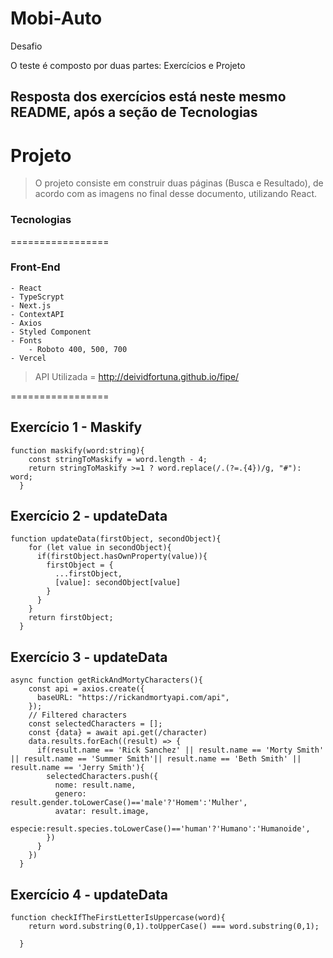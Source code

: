# Mobi-Auto
Desafio

O teste é composto por duas partes: Exercícios e Projeto

## Resposta dos exercícios está neste mesmo README, após a seção de Tecnologias

# Projeto

> O projeto consiste em construir duas páginas (Busca e Resultado), de acordo com as imagens no final desse
documento, utilizando React.

### Tecnologias

=================

<!--ts-->
### Front-End
    - React
    - TypeScrypt
    - Next.js
    - ContextAPI
    - Axios
    - Styled Component
    - Fonts
        - Roboto 400, 500, 700
    - Vercel
  <!--te-->
  
> API Utilizada = http://deividfortuna.github.io/fipe/ 

=================

## Exercício 1 - Maskify

```
function maskify(word:string){
    const stringToMaskify = word.length - 4;
    return stringToMaskify >=1 ? word.replace(/.(?=.{4})/g, "#"): word;
  }
 ```
 
## Exercício 2 - updateData

```
function updateData(firstObject, secondObject){
    for (let value in secondObject){
      if(firstObject.hasOwnProperty(value)){
        firstObject = {
          ...firstObject,
          [value]: secondObject[value]
        }
      }
    }
    return firstObject;
  }
```

## Exercício 3 - updateData

```
async function getRickAndMortyCharacters(){
    const api = axios.create({
      baseURL: "https://rickandmortyapi.com/api",
    });
    // Filtered characters
    const selectedCharacters = [];
    const {data} = await api.get(/character)
    data.results.forEach((result) => {
      if(result.name == 'Rick Sanchez' || result.name == 'Morty Smith' || result.name == 'Summer Smith'|| result.name == 'Beth Smith' || result.name == 'Jerry Smith'){
        selectedCharacters.push({
          nome: result.name,
          genero: result.gender.toLowerCase()=='male'?'Homem':'Mulher',
          avatar: result.image,
          especie:result.species.toLowerCase()=='human'?'Humano':'Humanoide',
        })
      }
    })
  }
```

## Exercício 4 - updateData

```
function checkIfTheFirstLetterIsUppercase(word){
    return word.substring(0,1).toUpperCase() === word.substring(0,1);

  }
```
